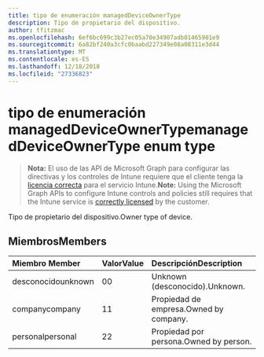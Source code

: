 ```yaml
---
title: tipo de enumeración managedDeviceOwnerType
description: Tipo de propietario del dispositivo.
author: tfitzmac
ms.openlocfilehash: 6ef6bc699c3b27ec05a70e34907adb01465901e9
ms.sourcegitcommit: 6a82bf240a3cfc0baabd227349e08a08311e3d44
ms.translationtype: MT
ms.contentlocale: es-ES
ms.lasthandoff: 12/18/2018
ms.locfileid: "27336823"
---
```

# <a name="manageddeviceownertype-enum-type"></a><span data-ttu-id="bf6b5-103">tipo de enumeración managedDeviceOwnerType</span><span class="sxs-lookup"><span data-stu-id="bf6b5-103">managedDeviceOwnerType enum type</span></span>

> <span data-ttu-id="bf6b5-104">**Nota:** El uso de las API de Microsoft Graph para configurar las directivas y los controles de Intune requiere que el cliente tenga la [licencia correcta](https://go.microsoft.com/fwlink/?linkid=839381) para el servicio Intune.</span><span class="sxs-lookup"><span data-stu-id="bf6b5-104">**Note:** Using the Microsoft Graph APIs to configure Intune controls and policies still requires that the Intune service is [correctly licensed](https://go.microsoft.com/fwlink/?linkid=839381) by the customer.</span></span>

<span data-ttu-id="bf6b5-105">Tipo de propietario del dispositivo.</span><span class="sxs-lookup"><span data-stu-id="bf6b5-105">Owner type of device.</span></span>
## <a name="members"></a><span data-ttu-id="bf6b5-106">Miembros</span><span class="sxs-lookup"><span data-stu-id="bf6b5-106">Members</span></span>
|<span data-ttu-id="bf6b5-107">Miembro	</span><span class="sxs-lookup"><span data-stu-id="bf6b5-107">Member</span></span>|<span data-ttu-id="bf6b5-108">Valor</span><span class="sxs-lookup"><span data-stu-id="bf6b5-108">Value</span></span>|<span data-ttu-id="bf6b5-109">Descripción</span><span class="sxs-lookup"><span data-stu-id="bf6b5-109">Description</span></span>|
|:---|:---|:---|
|<span data-ttu-id="bf6b5-110">desconocido</span><span class="sxs-lookup"><span data-stu-id="bf6b5-110">unknown</span></span>|<span data-ttu-id="bf6b5-111">0</span><span class="sxs-lookup"><span data-stu-id="bf6b5-111">0</span></span>|<span data-ttu-id="bf6b5-112">Unknown (desconocido).</span><span class="sxs-lookup"><span data-stu-id="bf6b5-112">Unknown.</span></span>|
|<span data-ttu-id="bf6b5-113">company</span><span class="sxs-lookup"><span data-stu-id="bf6b5-113">company</span></span>|<span data-ttu-id="bf6b5-114">1</span><span class="sxs-lookup"><span data-stu-id="bf6b5-114">1</span></span>|<span data-ttu-id="bf6b5-115">Propiedad de empresa.</span><span class="sxs-lookup"><span data-stu-id="bf6b5-115">Owned by company.</span></span>|
|<span data-ttu-id="bf6b5-116">personal</span><span class="sxs-lookup"><span data-stu-id="bf6b5-116">personal</span></span>|<span data-ttu-id="bf6b5-117">2</span><span class="sxs-lookup"><span data-stu-id="bf6b5-117">2</span></span>|<span data-ttu-id="bf6b5-118">Propiedad por persona.</span><span class="sxs-lookup"><span data-stu-id="bf6b5-118">Owned by person.</span></span>|



